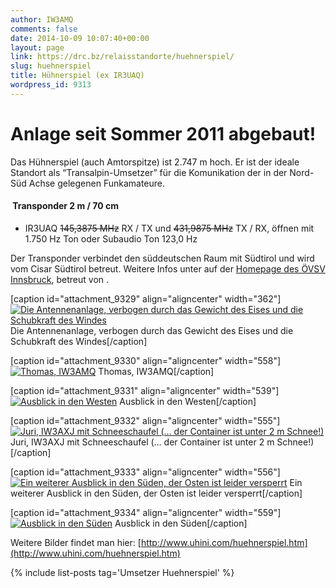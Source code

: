 ```yaml
---
author: IW3AMQ
comments: false
date: 2014-10-09 10:07:40+00:00
layout: page
link: https://drc.bz/relaisstandorte/huehnerspiel/
slug: huehnerspiel
title: Hühnerspiel (ex IR3UAQ)
wordpress_id: 9313
---
```





# Anlage seit Sommer 2011 abgebaut!


Das Hühnerspiel (auch Amtorspitze) ist 2.747 m hoch. Er ist der ideale Standort als “Transalpin-Umsetzer” für die Komunikation der in der Nord-Süd Achse gelegenen Funkamateure.









####  Transponder 2 m / 70 cm





 	
  * IR3UAQ <del>145,3875 MHz</del> RX / TX und <del>431,9875 MHz</del> TX / RX, öffnen mit 1.750 Hz Ton oder Subaudio Ton 123,0 Hz


Der Transponder verbindet den süddeutschen Raum mit Südtirol und wird vom Cisar Südtirol betreut. Weitere Infos unter auf der [Homepage des ÖVSV Innsbruck](http://afu.mauler.info/ir3uaq.htm), betreut von .

[caption id="attachment_9329" align="aligncenter" width="362"][![Die Antennenanlage, verbogen durch das Gewicht des Eises und die Schubkraft des Windes](https://drc.bz/wp-content/uploads/2014/10/huhnerspiel-1122003-1.jpg)](https://drc.bz/wp-content/uploads/2014/10/huhnerspiel-1122003-1.jpg) Die Antennenanlage, verbogen durch das Gewicht des Eises und die Schubkraft des Windes[/caption]

[caption id="attachment_9330" align="aligncenter" width="558"][![Thomas, IW3AMQ](https://drc.bz/wp-content/uploads/2014/10/huhnerspiel-1122003-2.jpg)](https://drc.bz/wp-content/uploads/2014/10/huhnerspiel-1122003-2.jpg) Thomas, IW3AMQ[/caption]

[caption id="attachment_9331" align="aligncenter" width="539"][![Ausblick in den Westen](https://drc.bz/wp-content/uploads/2014/10/huhnerspiel-1122003-3.jpg)](https://drc.bz/wp-content/uploads/2014/10/huhnerspiel-1122003-3.jpg) Ausblick in den Westen[/caption]

[caption id="attachment_9332" align="aligncenter" width="555"][![Juri, IW3AXJ mit Schneeschaufel (… der Container ist unter 2 m Schnee!)](https://drc.bz/wp-content/uploads/2014/10/huhnerspiel-1122003-4.jpg)](https://drc.bz/wp-content/uploads/2014/10/huhnerspiel-1122003-4.jpg) Juri, IW3AXJ mit Schneeschaufel (… der Container ist unter 2 m Schnee!)[/caption]

[caption id="attachment_9333" align="aligncenter" width="556"][![Ein weiterer Ausblick in den Süden, der Osten ist leider versperrt](https://drc.bz/wp-content/uploads/2014/10/huhnerspiel-1122003-5.jpg)](https://drc.bz/wp-content/uploads/2014/10/huhnerspiel-1122003-5.jpg) Ein weiterer Ausblick in den Süden, der Osten ist leider versperrt[/caption]

[caption id="attachment_9334" align="aligncenter" width="559"][![Ausblick in den Süden](https://drc.bz/wp-content/uploads/2014/10/huhnerspiel-1122003-6.jpg)](https://drc.bz/wp-content/uploads/2014/10/huhnerspiel-1122003-6.jpg) Ausblick in den Süden[/caption]






Weitere Bilder findet man hier: [http://www.uhini.com/huehnerspiel.htm](http://www.uhini.com/huehnerspiel.htm)

{% include list-posts tag='Umsetzer Huehnerspiel' %}
